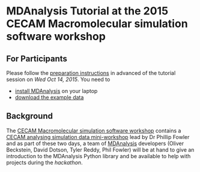 # MDAnalysis Tutorial at the 2015 CECAM Macromolecular simulation software workshop

## For Participants

Please follow the [preparation
instructions](http://becksteinlab.github.io/MDAnalysis-workshop) in
advanced of the tutorial session on *Wed Oct 14, 2015*. You need to

* [install MDAnalysis](http://becksteinlab.github.io/MDAnalysis-workshop/installation.html#chapter-installing-mdanalysis) on your laptop
* [download the example data](http://becksteinlab.github.io/MDAnalysis-workshop/datadownload.html#chapter-datadownload)


## Background

The [CECAM Macromolecular simulation software
workshop](http://www.cecam.org/workshop-0-1214.html) contains a [CECAM
analysing simulation data
mini-workshop](http://philipwfowler.me/cecam-analysing-simulation-data-mini-workshop/)
lead by Dr Phillip Fowler and as part of these two days, a team of
[MDAnalysis](http://mdanalysis.org) developers (Oliver Beckstein,
David Dotson, Tyler Reddy, Phil Fowler) will be at hand to give an
introduction to the MDAnalysis Python library and be available to help
with projects during the *hackathon*.

